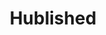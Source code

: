 ---
layout: post
title: Hublished
creator: Ryan Kuhel
school: NYU
twitter: RyanKuhel
site: https://hublished.com/HublishedWeb/index;jsessionid=DFD4BA3FFB91A061C3D5589F91BAD074
image: /lib/img/projects/hublished.jpg
category: demo
---